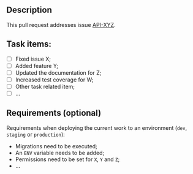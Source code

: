 <!--
Use the following title format: [API-XYZ] <brief description>
-->

## Description
This pull request addresses issue [API-XYZ](https://github.com/vostpt/api/issues/XYZ).

## Task items:
- [ ] Fixed issue X;
- [ ] Added feature Y;
- [ ] Updated the documentation for Z;
- [ ] Increased test coverage for W;
- [ ] Other task related item;
- [ ] ...

## Requirements (optional)
Requirements when deploying the current work to an environment (`dev`, `staging` or `production`):

- Migrations need to be executed;
- An `ENV` variable needs to be added;
- Permissions need to be set for `X`, `Y` and `Z`;
- ...
